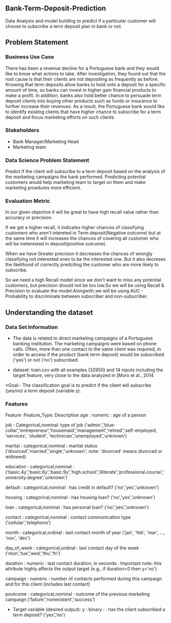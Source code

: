 ## Bank-Term-Deposit-Prediction
Data Analysis and model building to predict if a particular customer will choose to subscribe a term deposit plan in bank or not.

## Problem Statement
### Business Use Case
There has been a revenue decline for a Portuguese bank and they would like to know what actions to take. After investigation, they found out that the root cause is that their clients are not depositing as frequently as before. Knowing that term deposits allow banks to hold onto a deposit for a specific amount of time, so banks can invest in higher gain financial products to make a profit. In addition, banks also hold better chance to persuade term deposit clients into buying other products such as funds or insurance to further increase their revenues. As a result, the Portuguese bank would like to identify existing clients that have higher chance to subscribe for a term deposit and focus marketing efforts on such clients.

### Stakeholders
* Bank Manager/Marketing Head
* Marketing team

### Data Science Problem Statement
Predict if the client will subscribe to a term deposit based on the analysis of the marketing campaigns the bank performed. Predicting potential customers would help marketing team to target on them and make marketing proedures more efficient.

### Evaluation Metric
In our given objective it will be great to have high recall value rather than accuracy or precision.

If we get a higher recall, it indicates higher chances of classifying customers who aren't intereted in Term deposit(Negative outcome) but at the same time it will increases the chances of covering all customer who will be ineterested in deposit(positive outcome).

When we have Greater precision it decreases the chances of wrongly classifying not interested ones to be the interested one. But it also decreses the likelihood of correctly predciting the customer who are more likely to subscribe.

So we need a high Recall model since we don't want to miss any potential customers, but precision should not be too low.So we will be using Recall & Precision to evaluate the model.Alongwith,we will be using AUC - Probability to discriminate between subscriber and non-subscriber.

## Understanding the dataset
### Data Set Information

* The data is related to direct marketing campaigns of a Portuguese banking institution. The marketing campaigns were based on phone calls. Often, more than one contact to the same client was required, in order to access if the product (bank term deposit) would be subscribed ('yes') or not ('no') subscribed.

* dataset: train.csv with all examples (32950) and 14 inputs including the target feature,  very close to the data analyzed in [Moro et al., 2014

*Goal:- The classification goal is to predict if the client will subscribe (yes/no) a term deposit (variable y).

### Features

Feature	:Feature_Type:	       Description
age	      :      numeric	           :    age of a person

job	      :      Categorical,nominal:   type of job ('admin.','blue-collar','entrepreneur','housemaid','management','retired','self-employed, 'services',                                                                'student', 'technician','unemployed','unknown')


marital	  :      categorical,nominal	 :  marital status ('divorced','married','single','unknown'; note: 'divorced' means divorced or widowed)

education	:      categorical,nominal	 :  ('basic.4y','basic.6y','basic.9y','high.school','illiterate','professional.course','university.degree','unknown')

default	  :        categorical,nominal	:   has credit in default? ('no','yes','unknown')

housing	  :       categorical,nominal	 :  has housing loan? ('no','yes','unknown')

loan	    :       categorical,nominal	 :  has personal loan? ('no','yes','unknown')

contact	  :       categorical,nominal	 : contact communication type ('cellular','telephone')

month	    :      categorical,ordinal	 : last contact month of year ('jan', 'feb', 'mar', ..., 'nov', 'dec')

day_of_week	:     categorical,ordinal	 :  last contact day of the week ('mon','tue','wed','thu','fri')

duration	 :      numeric	             :  last contact duration, in seconds . Important note: this attribute highly affects the output target (e.g., if duration=0 then y='no')

campaign	 :      numeric	              : number of contacts performed during this campaign and for this client (includes last contact)

poutcome	 :      categorical,nominal	  : outcome of the previous marketing campaign ('failure','nonexistent','success')

* Target variable (desired output):
y	         :      binary	        :      :   has the client subscribed a term deposit? ('yes','no')
